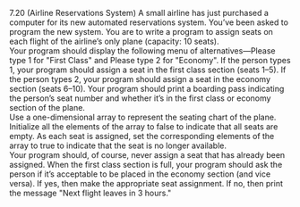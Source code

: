 7.20 (Airline Reservations System) A small airline has just purchased a computer for its new 
automated reservations system. You’ve been asked to program the new system. You are to write a 
program to assign seats on each flight of the airline’s only plane (capacity: 10 seats).  
  Your program should display the following menu of alternatives—Please type 1 for "First
Class" and Please type 2 for "Economy". If the person types 1, your program should assign a seat
in the first class section (seats 1–5). If the person types 2, your program should assign a seat in the
economy section (seats 6–10). Your program should print a boarding pass indicating the person’s
seat number and whether it’s in the first class or economy section of the plane.  
  Use a one-dimensional array to represent the seating chart of the plane. Initialize all the elements 
of the array to false to indicate that all seats are empty. As each seat is assigned, set the corresponding 
elements of the array to true to indicate that the seat is no longer available.  
  Your program should, of course, never assign a seat that has already been assigned. When the
first class section is full, your program should ask the person if it’s acceptable to be placed in the
economy section (and vice versa). If yes, then make the appropriate seat assignment. If no, then
print the message "Next flight leaves in 3 hours."
